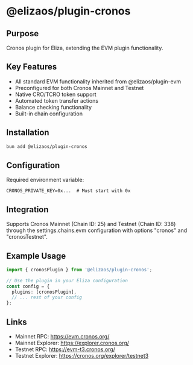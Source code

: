 # @elizaos/plugin-cronos

## Purpose

Cronos plugin for Eliza, extending the EVM plugin functionality.

## Key Features

- All standard EVM functionality inherited from @elizaos/plugin-evm
- Preconfigured for both Cronos Mainnet and Testnet
- Native CRO/TCRO token support
- Automated token transfer actions
- Balance checking functionality
- Built-in chain configuration

## Installation

```bash
bun add @elizaos/plugin-cronos
```

## Configuration

Required environment variable:

```env
CRONOS_PRIVATE_KEY=0x...  # Must start with 0x
```

## Integration

Supports Cronos Mainnet (Chain ID: 25) and Testnet (Chain ID: 338) through the settings.chains.evm configuration with options "cronos" and "cronosTestnet".

## Example Usage

```typescript
import { cronosPlugin } from '@elizaos/plugin-cronos';

// Use the plugin in your Eliza configuration
const config = {
  plugins: [cronosPlugin],
  // ... rest of your config
};
```

## Links

- Mainnet RPC: https://evm.cronos.org/
- Mainnet Explorer: https://explorer.cronos.org/
- Testnet RPC: https://evm-t3.cronos.org/
- Testnet Explorer: https://cronos.org/explorer/testnet3
